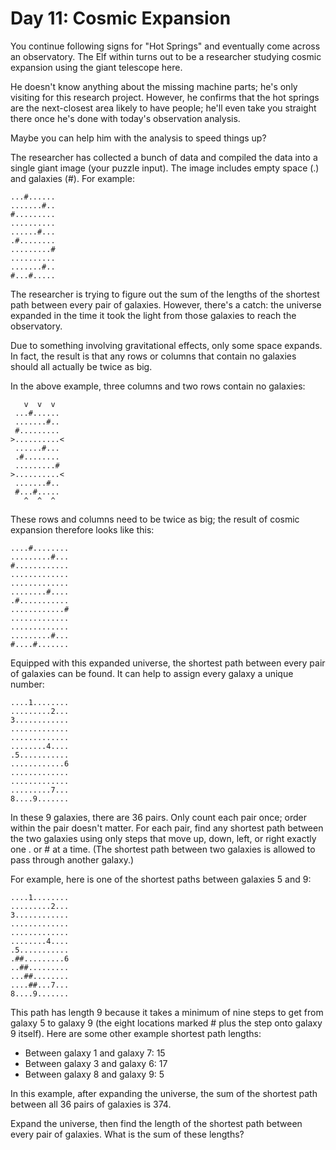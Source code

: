 # Day 11: Cosmic Expansion

You continue following signs for "Hot Springs" and eventually come across an
observatory. The Elf within turns out to be a researcher studying cosmic
expansion using the giant telescope here.

He doesn't know anything about the missing machine parts; he's only visiting
for this research project. However, he confirms that the hot springs are the
next-closest area likely to have people; he'll even take you straight there
once he's done with today's observation analysis.

Maybe you can help him with the analysis to speed things up?

The researcher has collected a bunch of data and compiled the data into a
single giant image (your puzzle input). The image includes empty space (.) and
galaxies (#). For example:

```
...#......
.......#..
#.........
..........
......#...
.#........
.........#
..........
.......#..
#...#.....
```

The researcher is trying to figure out the sum of the lengths of the shortest
path between every pair of galaxies. However, there's a catch: the universe
expanded in the time it took the light from those galaxies to reach the
observatory.

Due to something involving gravitational effects, only some space expands. In
fact, the result is that any rows or columns that contain no galaxies should
all actually be twice as big.

In the above example, three columns and two rows contain no galaxies:

```
   v  v  v
 ...#......
 .......#..
 #.........
>..........<
 ......#...
 .#........
 .........#
>..........<
 .......#..
 #...#.....
   ^  ^  ^
```

These rows and columns need to be twice as big; the result of cosmic expansion
therefore looks like this:

```
....#........
.........#...
#............
.............
.............
........#....
.#...........
............#
.............
.............
.........#...
#....#.......
```

Equipped with this expanded universe, the shortest path between every pair of
galaxies can be found. It can help to assign every galaxy a unique number:

```
....1........
.........2...
3............
.............
.............
........4....
.5...........
............6
.............
.............
.........7...
8....9.......
```

In these 9 galaxies, there are 36 pairs. Only count each pair once; order
within the pair doesn't matter. For each pair, find any shortest path between
the two galaxies using only steps that move up, down, left, or right exactly
one . or # at a time. (The shortest path between two galaxies is allowed to
pass through another galaxy.)

For example, here is one of the shortest paths between galaxies 5 and 9:

```
....1........
.........2...
3............
.............
.............
........4....
.5...........
.##.........6
..##.........
...##........
....##...7...
8....9.......
```

This path has length 9 because it takes a minimum of nine steps to get from
galaxy 5 to galaxy 9 (the eight locations marked # plus the step onto galaxy 9
itself). Here are some other example shortest path lengths:

-  Between galaxy 1 and galaxy 7: 15
-  Between galaxy 3 and galaxy 6: 17
-  Between galaxy 8 and galaxy 9: 5

In this example, after expanding the universe, the sum of the shortest path
between all 36 pairs of galaxies is 374.

Expand the universe, then find the length of the shortest path between every
pair of galaxies. What is the sum of these lengths?

